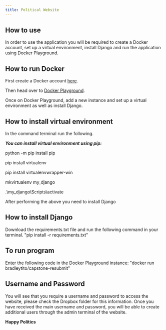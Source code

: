 ```yaml
---
title: Political Website
---
```


## How to use
In order to use the application you will be required to create a Docker account, set up a virtual environment, install Django and run the application using Docker Playground.

## How to run Docker
First create a Docker account [here](https://hub.docker.com/).

Then head over to [Docker Playground](https://labs.play-with-docker.com/).

Once on Docker Playground, add a new instance and set up a virtual environment as well as install Django.

## How to install virtual environment
In the command terminal run the following.

***You can install virtual environment using pip:***

python -m pip install pip
 
pip install virtualenv
 
pip install virtualenvwrapper-win

mkvirtualenv my_django

.\my_django\Scripts\activate

After performing the above you need to install Django

## How to install Django
Download the requirements.txt file and run the following command in your terminal.
"pip install -r requirements.txt"

## To run program
Enter the following code in the Docker Playground instance:
	"docker run bradleytito/capstone-resubmit"

## Username and Password
You will see that you require a username and password to access the website, please check the Dropbox folder for this information.
Once you have received the main username and password, you will be able to create additional users through the admin terminal of the website.

**Happy Politics**
